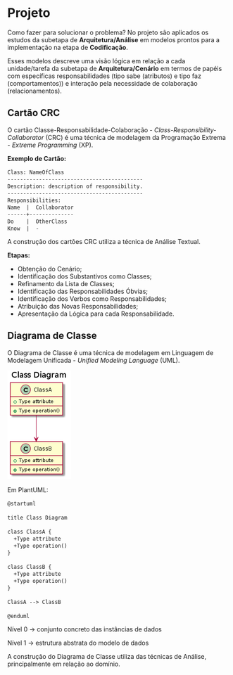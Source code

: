 # Projeto

Como fazer para solucionar o problema? No projeto são aplicados os estudos da subetapa de **Arquitetura/Análise** em modelos prontos para a implementação na etapa de **Codificação**.

Esses modelos descreve uma visão lógica em relação a cada unidade/tarefa da subetapa de **Arquitetura/Cenário** em termos de papéis com específicas responsabilidades (tipo sabe (atributos) e tipo faz (comportamentos)) e interação pela necessidade de colaboração (relacionamentos).

## Cartão CRC

O cartão Classe-Responsabilidade-Colaboração - _Class-Responsibility-Collaborator_ (CRC) é uma técnica de modelagem da Programação Extrema - _Extreme Programming_ (XP).

**Exemplo de Cartão:**

```
Class: NameOfClass
-------------------------------------------
Description: description of responsibility.
-------------------------------------------
Responsibilities:
Name  |  Collaborator
------+--------------
Do    |  OtherClass
Know  |  -
```

A construção dos cartões CRC utiliza a técnica de Análise Textual.

**Etapas:**

* Obtenção do Cenário;
* Identificação dos Substantivos como Classes;
* Refinamento da Lista de Classes;
* Identificação das Responsabilidades Óbvias;
* Identificação dos Verbos como Responsabilidades;
* Atribuição das Novas Responsabilidades;
* Apresentação da Lógica para cada Responsabilidade.

## Diagrama de Classe

O Diagrama de Classe é uma técnica de modelagem em Linguagem de Modelagem Unificada - _Unified Modeling Language_ (UML).

![](/images/arquitetura-projeto-diagrama-classe.png)

Em PlantUML:

```
@startuml

title Class Diagram

class ClassA {
  +Type attribute
  +Type operation()
}

class ClassB {
  +Type attribute
  +Type operation()
}

ClassA --> ClassB

@enduml
```

Nível 0 -> conjunto concreto das instâncias de dados

Nível 1 -> estrutura abstrata do modelo de dados

A construção do Diagrama de Classe utiliza das técnicas de Análise, principalmente em relação ao domínio.
